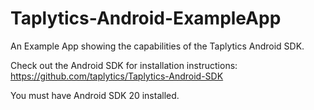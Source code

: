 Taplytics-Android-ExampleApp
============================

An Example App showing the capabilities of the Taplytics Android SDK.

Check out the Android SDK for installation instructions: https://github.com/taplytics/Taplytics-Android-SDK

You must have Android SDK 20 installed. 
